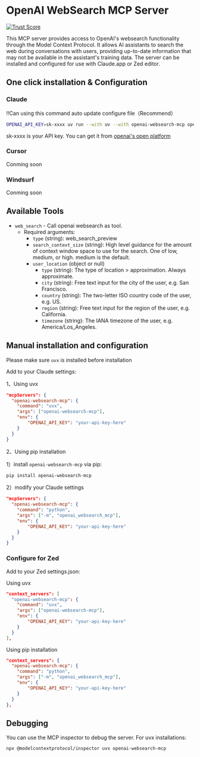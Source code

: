 # OpenAI WebSearch MCP Server
[![Trust Score](https://archestra.ai/mcp-catalog/api/badge/quality/ConechoAI/openai-websearch-mcp)](https://archestra.ai/mcp-catalog/conechoai__openai-websearch-mcp)

This MCP server provides access to OpenAI's websearch functionality through the Model Context Protocol. It allows AI assistants to search the web during conversations with users, providing up-to-date information that may not be available in the assistant's training data. The server can be installed and configured for use with Claude.app or Zed editor.

## One click installation & Configuration

### Claude 

!!Can using this command auto update configure file（Recommend）
```bash
OPENAI_API_KEY=sk-xxxx uv run --with uv --with openai-websearch-mcp openai-websearch-mcp-install
```
sk-xxxx is your API key. You can get it from [openai's open platform](https://platform.openai.com/)

### Cursor
Conming soon

### Windsurf
Conming soon


## Available Tools

- `web_search` - Call openai websearch as tool.
  - Required arguments:
    - `type` (string): web_search_preview
    - `search_context_size` (string): High level guidance for the amount of context window space to use for the search. One of low, medium, or high. medium is the default.
    - `user_location` (object or null)
      - `type` (string): The type of location > approximation. Always approximate.
      - `city` (string): Free text input for the city of the user, e.g. San Francisco.
      - `country` (string): The two-letter ISO country code of the user, e.g. US.
      - `region` (string): Free text input for the region of the user, e.g. California.
      - `timezone` (string): The IANA timezone of the user, e.g. America/Los_Angeles.


## Manual installation and configuration

Please make sure `uvx` is installed before installation

Add to your Claude settings:


1、Using uvx

```json
"mcpServers": {
  "openai-websearch-mcp": {
    "command": "uvx",
    "args": ["openai-websearch-mcp"],
    "env": {
        "OPENAI_API_KEY": "your-api-key-here"
    }
  }
}
```

2、Using pip installation

1）install `openai-websearch-mcp` via pip:

```bash
pip install openai-websearch-mcp
```

2）modify your Claude settings

```json
"mcpServers": {
  "openai-websearch-mcp": {
    "command": "python",
    "args": ["-m", "openai_websearch_mcp"],
    "env": {
        "OPENAI_API_KEY": "your-api-key-here"
    }
  }
}
```

### Configure for Zed

Add to your Zed settings.json:

Using uvx

```json
"context_servers": [
  "openai-websearch-mcp": {
    "command": "uvx",
    "args": ["openai-websearch-mcp"],
    "env": {
        "OPENAI_API_KEY": "your-api-key-here"
    }
  }
],
```

Using pip installation

```json
"context_servers": {
  "openai-websearch-mcp": {
    "command": "python",
    "args": ["-m", "openai_websearch_mcp"],
    "env": {
        "OPENAI_API_KEY": "your-api-key-here"
    }
  }
},
```

## Debugging

You can use the MCP inspector to debug the server. For uvx installations:

```bash
npx @modelcontextprotocol/inspector uvx openai-websearch-mcp
```
